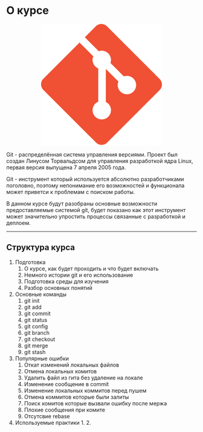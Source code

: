 # О курсе

<p align="center">
  <img width="320px" height="320px" src="git.png" alt="logo"/>
</p>


Git - распределённая система управления версиями. Проект был создан Линусом Торвальдсом для управления разработкой ядра Linux, первая версия выпущена 7 апреля 2005 года.

Git - инструмент который используется абсолютно разработчиками поголовно, поэтому непонимание его возможностей и функционала может приветси к проблемам с поиском работы.

В данном курсе будут разобраны основные возможности предоставляемые системой git, будет показано как этот инструмент может значительно упростить процессы связанные с разработкой и деплоем.

---


## Структура курса

1. Подготовка
    1. О курсе, как будет проходить и что будет включать
    2. Немного истории git и его использование
    3. Подготовка среды для изучения
    4. Разбор основных понятий
2. Основные команды
    1. git init
    2. git add
    3. git commit
    4. git status
    5. git config
    6. git branch
    7. git checkout
    8. git merge
    9. git stash
3. Популярные ошибки
    1. Откат изменений локальных файлов
    2. Отмена локальных комитов
    3. Удалить файл из гита без удаление на локале
    4. Изменение сообщение в commit
    5. Изменение локальных коммитов перед пушем
    6. Отмена коммитов которые были залиты
    7. Поиск комитов которые вызвали ошибку после мержа
    8. Плохие сообщения при комите
    9. Отсутсвие rebase
4. Используемые практики
    1. 
    2. 


<!-- https://javascript.plainenglish.io/7-most-common-git-mistakes-eefdd5a5b0 -->